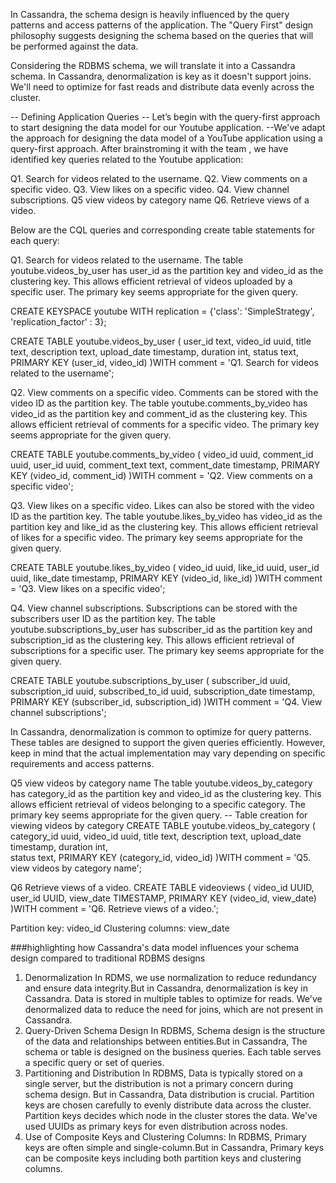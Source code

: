 In Cassandra, the schema design is heavily influenced by the query patterns and access patterns of the application.
 The "Query First" design philosophy suggests designing the schema based on the queries that will be performed against the data.

Considering the RDBMS schema, we will translate it into a Cassandra schema. 
In Cassandra, denormalization is key as it doesn't support joins. We'll need to optimize for fast reads and distribute data evenly across the cluster.

-- Defining Application Queries
-- Let’s begin with the query-first approach to start designing the data model for our Youtube application. 
--We've adapt the approach for designing the data model of a YouTube application using a query-first approach. After brainstroming it with the team , we have identified key queries related to the Youtube application:

Q1. Search for videos related to the username.
Q2. View comments on a specific video.
Q3. View likes on a specific video.
Q4. View channel subscriptions.
Q5 view videos by category name
Q6. Retrieve views of a video.


Below are the CQL queries and corresponding create table statements for each query:


Q1. Search for videos related to the username.
The table youtube.videos_by_user has user_id as the partition key and video_id as the clustering key. 
This allows efficient retrieval of videos uploaded by a specific user. The primary key seems appropriate for the given query.

CREATE KEYSPACE youtube
    WITH replication = {'class': 'SimpleStrategy', 'replication_factor' : 3};

CREATE TABLE youtube.videos_by_user (
    user_id text,
    video_id uuid,
    title text,
    description text,
    upload_date timestamp,
    duration int,
    status text,
    PRIMARY KEY (user_id, video_id)
)WITH comment = 'Q1. Search for videos related to the username';

Q2. View comments on a specific video.
Comments can be stored with the video ID as the partition key.
The table youtube.comments_by_video has video_id as the partition key and comment_id as the clustering key.
 This allows efficient retrieval of comments for a specific video. The primary key seems appropriate for the given query.


CREATE TABLE youtube.comments_by_video (
    video_id uuid,
    comment_id uuid,
    user_id uuid,
    comment_text text,
    comment_date timestamp,
    PRIMARY KEY (video_id, comment_id)
)WITH comment = 'Q2. View comments on a specific video';

Q3. View likes on a specific video.
Likes can also be stored with the video ID as the partition key.
The table youtube.likes_by_video has video_id as the partition key and like_id as the clustering key.
 This allows efficient retrieval of likes for a specific video. The primary key seems appropriate for the given query.

CREATE TABLE youtube.likes_by_video (
    video_id uuid,
    like_id uuid,
    user_id uuid,
    like_date timestamp,
    PRIMARY KEY (video_id, like_id)
)WITH comment = 'Q3. View likes on a specific video';


Q4. View channel subscriptions.
Subscriptions can be stored with the subscribers user ID as the partition key.
The table youtube.subscriptions_by_user has subscriber_id as the partition key and subscription_id as the clustering key.
 This allows efficient retrieval of subscriptions for a specific user. The primary key seems appropriate for the given query.

CREATE TABLE youtube.subscriptions_by_user (
    subscriber_id uuid,
    subscription_id uuid,
    subscribed_to_id uuid,
    subscription_date timestamp,
    PRIMARY KEY (subscriber_id, subscription_id)
)WITH comment = 'Q4. View channel subscriptions';

In Cassandra, denormalization is common to optimize for query patterns. These tables are designed to support the given queries efficiently. However, keep in mind that the actual implementation may vary depending on specific requirements and access patterns.

Q5 view videos by category name
The table youtube.videos_by_category has category_id as the partition key and video_id as the clustering key. 
This allows efficient retrieval of videos belonging to a specific category. The primary key seems appropriate for the given query.
-- Table creation for viewing videos by category
CREATE TABLE youtube.videos_by_category (
    category_id uuid,
    video_id uuid,
    title text,
    description text,
    upload_date timestamp,
    duration int,  
    status text,
    PRIMARY KEY (category_id, video_id)
)WITH comment = 'Q5. view videos by category name';



Q6  Retrieve views of a video.
CREATE TABLE videoviews (
    video_id UUID,
    user_id UUID,
    view_date TIMESTAMP,
    PRIMARY KEY (video_id, view_date)
)WITH comment = 'Q6. Retrieve views of a video.';

Partition key: video_id
Clustering columns: view_date



###highlighting how Cassandra's data model influences your schema design compared to traditional RDBMS designs

1. Denormalization
In RDMS, we use normalization to reduce redundancy and ensure data integrity.But in Cassandra, denormalization is key in Cassandra. Data is stored in multiple tables to optimize for reads. We've denormalized data to reduce the need for joins, which are not present in Cassandra.
2. Query-Driven Schema Design
In RDBMS, Schema design is the structure of the data and relationships between entities.But in Cassandra, The schema or table is designed on the business queries. Each table serves a specific query or set of queries.
3. Partitioning and Distribution
In RDBMS, Data is typically stored on a single server, but the distribution is not a primary concern during schema design.
But in Cassandra, Data distribution is crucial. Partition keys are chosen carefully to evenly distribute data across the cluster. Partition keys decides which node in the cluster stores the data. We've used UUIDs as primary keys for even distribution across nodes.
4. Use of Composite Keys and Clustering Columns:
In RDBMS, Primary keys are often simple and single-column.But in Cassandra, Primary keys can be composite keys including both partition keys and clustering columns. 





